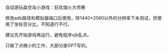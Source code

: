 自动游玩森空岛小游戏：狂欢烟火大师赛

修改adb路径和模拟器端口后使用，除1440*2560以外的分辨率下未测试，但使用了坐标百分比，不知道行不行。

建议先开始游戏再运行，避免程序xjb乱点。

只做了点微小的工作，大部分是GPT写的。
